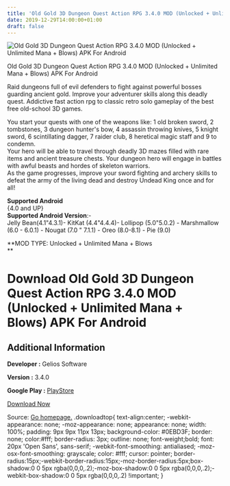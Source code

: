 ```yaml
---
title: 'Old Gold 3D Dungeon Quest Action RPG 3.4.0 MOD (Unlocked + Unlimited Mana + Blows) APK For Android'
date: 2019-12-29T14:00:00+01:00
draft: false
---
```


![Old Gold 3D Dungeon Quest Action RPG 3.4.0 MOD (Unlocked + Unlimited Mana + Blows) APK For Android](https://i0.wp.com/apkhome.net/wp-content/uploads/2019/12/Old-Gold-3D-Dungeon-Quest-Action-RPG-3.4.0-MOD-Unlocked-Unlimited-Mana-Blows.png "Old Gold 3D Dungeon Quest Action RPG 3.4.0 MOD (Unlocked + Unlimited Mana + Blows) APK For Android")

  

Old Gold 3D Dungeon Quest Action RPG 3.4.0 MOD (Unlocked + Unlimited Mana + Blows) APK For Android

Raid dungeons full of evil defenders to fight against powerful bosses guarding ancient gold. Improve your adventurer skills along this deadly quest. Addictive fast action rpg to classic retro solo gameplay of the best free old-school 3D games.

You start your quests with one of the weapons like: 1 old broken sword, 2 tombstones, 3 dungeon hunter's bow, 4 assassin throwing knives, 5 knight sword, 6 scintillating dagger, 7 raider club, 8 heretical magic staff and 9 to condemn.  
Your hero will be able to travel through deadly 3D mazes filled with rare items and ancient treasure chests. Your dungeon hero will engage in battles with awful beasts and hordes of skeleton warriors.  
As the game progresses, improve your sword fighting and archery skills to defeat the army of the living dead and destroy Undead King once and for all!

**Supported Android**  
{4.0 and UP}  
**Supported Android Version**:-  
Jelly Bean(4.1"4.3.1)- KitKat (4.4"4.4.4)- Lollipop (5.0"5.0.2) - Marshmallow (6.0 - 6.0.1) - Nougat (7.0 " 7.1.1) - Oreo (8.0-8.1) - Pie (9.0)

**MOD TYPE: Unlocked + Unlimited Mana + Blows  
**

Download Old Gold 3D Dungeon Quest Action RPG 3.4.0 MOD (Unlocked + Unlimited Mana + Blows) APK For Android
===========================================================================================================

Additional Information
----------------------

**Developer :** Gelios Software

**Version :** 3.4.0

**Google Play :** [PlayStore](https://play.google.com/store/apps/details?id=com.geliosoft.oldgold)

  

[Download Now](https://store4app.co/post/old-gold-3d-dungeon-quest-action-rpg-3-4-0-mod-unlocked-unlimited-mana-blows-apk-for-android_1577615789)

  
Source: [Go homepage.](https://store4app.co/post/old-gold-3d-dungeon-quest-action-rpg-3-4-0-mod-unlocked-unlimited-mana-blows-apk-for-android_1577615789) .downloadtop{ text-align:center; -webkit-appearance: none; -moz-appearance: none; appearance: none; width: 100%; padding: 9px 9px 11px 13px; background-color: #0EBD3F; border: none; color:#fff; border-radius: 3px; outline: none; font-weight;bold; font: 20px 'Open Sans', sans-serif; -webkit-font-smoothing: antialiased; -moz-osx-font-smoothing: grayscale; color: #fff; cursor: pointer; border-radius:15px;-webkit-border-radius:15px;-moz-border-radius:5px;box-shadow:0 0 5px rgba(0,0,0,.2);-moz-box-shadow:0 0 5px rgba(0,0,0,.2);-webkit-box-shadow:0 0 5px rgba(0,0,0,.2) !important; }